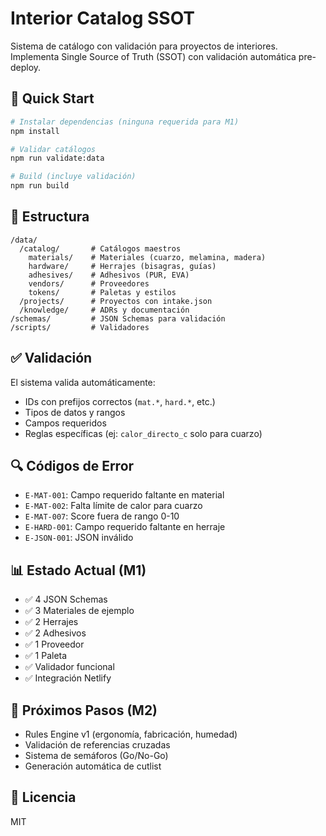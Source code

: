 # Interior Catalog SSOT

Sistema de catálogo con validación para proyectos de interiores. Implementa Single Source of Truth (SSOT) con validación automática pre-deploy.

## 🚀 Quick Start

```bash
# Instalar dependencias (ninguna requerida para M1)
npm install

# Validar catálogos
npm run validate:data

# Build (incluye validación)
npm run build
```

## 📁 Estructura

```
/data/
  /catalog/       # Catálogos maestros
    materials/    # Materiales (cuarzo, melamina, madera)
    hardware/     # Herrajes (bisagras, guías)
    adhesives/    # Adhesivos (PUR, EVA)
    vendors/      # Proveedores
    tokens/       # Paletas y estilos
  /projects/      # Proyectos con intake.json
  /knowledge/     # ADRs y documentación
/schemas/         # JSON Schemas para validación
/scripts/         # Validadores
```

## ✅ Validación

El sistema valida automáticamente:
- IDs con prefijos correctos (`mat.*`, `hard.*`, etc.)
- Tipos de datos y rangos
- Campos requeridos
- Reglas específicas (ej: `calor_directo_c` solo para cuarzo)

## 🔍 Códigos de Error

- `E-MAT-001`: Campo requerido faltante en material
- `E-MAT-002`: Falta límite de calor para cuarzo
- `E-MAT-007`: Score fuera de rango 0-10
- `E-HARD-001`: Campo requerido faltante en herraje
- `E-JSON-001`: JSON inválido

## 📊 Estado Actual (M1)

- ✅ 4 JSON Schemas
- ✅ 3 Materiales de ejemplo
- ✅ 2 Herrajes
- ✅ 2 Adhesivos
- ✅ 1 Proveedor
- ✅ 1 Paleta
- ✅ Validador funcional
- ✅ Integración Netlify

## 🚦 Próximos Pasos (M2)

- Rules Engine v1 (ergonomía, fabricación, humedad)
- Validación de referencias cruzadas
- Sistema de semáforos (Go/No-Go)
- Generación automática de cutlist

## 📝 Licencia

MIT